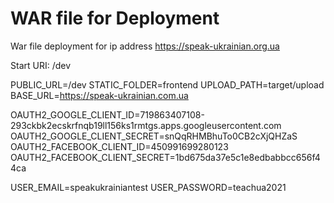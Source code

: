 # WAR file for Deployment
War file deployment for ip address https://speak-ukrainian.org.ua

Start URI: /dev

PUBLIC_URL=/dev
STATIC_FOLDER=frontend
UPLOAD_PATH=target/upload
BASE_URL=https://speak-ukrainian.com.ua

OAUTH2_GOOGLE_CLIENT_ID=719863407108-293ckbk2ecskrfnqb19ll156ks1rmtgs.apps.googleusercontent.com
OAUTH2_GOOGLE_CLIENT_SECRET=snQqRHMBhuTo0CB2cXjQHZaS
OAUTH2_FACEBOOK_CLIENT_ID=450991699280123
OAUTH2_FACEBOOK_CLIENT_SECRET=1bd675da37e5c1e8edbabbcc656f44ca

USER_EMAIL=speakukrainiantest
USER_PASSWORD=teachua2021